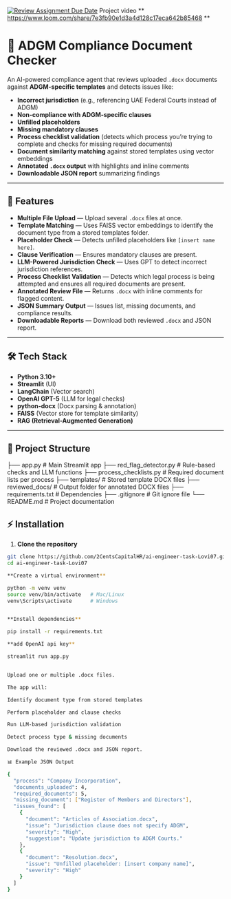 [![Review Assignment Due Date](https://classroom.github.com/assets/deadline-readme-button-22041afd0340ce965d47ae6ef1cefeee28c7c493a6346c4f15d667ab976d596c.svg)](https://classroom.github.com/a/vgbm4cZ0)
Project video
** https://www.loom.com/share/7e3fb90e1d3a4d128c17eca642b85468 **
# 📄 ADGM Compliance Document Checker

An AI-powered compliance agent that reviews uploaded `.docx` documents against **ADGM-specific templates** and detects issues like:

- **Incorrect jurisdiction** (e.g., referencing UAE Federal Courts instead of ADGM)
- **Non-compliance with ADGM-specific clauses**
- **Unfilled placeholders**
- **Missing mandatory clauses**
- **Process checklist validation** (detects which process you’re trying to complete and checks for missing required documents)
- **Document similarity matching** against stored templates using vector embeddings
- **Annotated `.docx` output** with highlights and inline comments
- **Downloadable JSON report** summarizing findings

---

## 🚀 Features
- **Multiple File Upload** — Upload several `.docx` files at once.
- **Template Matching** — Uses FAISS vector embeddings to identify the document type from a stored templates folder.
- **Placeholder Check** — Detects unfilled placeholders like `[insert name here]`.
- **Clause Verification** — Ensures mandatory clauses are present.
- **LLM-Powered Jurisdiction Check** — Uses GPT to detect incorrect jurisdiction references.
- **Process Checklist Validation** — Detects which legal process is being attempted and ensures all required documents are present.
- **Annotated Review File** — Returns `.docx` with inline comments for flagged content.
- **JSON Summary Output** — Issues list, missing documents, and compliance results.
- **Downloadable Reports** — Download both reviewed `.docx` and JSON report.

---

## 🛠️ Tech Stack
- **Python 3.10+**
- **Streamlit** (UI)
- **LangChain** (Vector search)
- **OpenAI GPT-5** (LLM for legal checks)
- **python-docx** (Docx parsing & annotation)
- **FAISS** (Vector store for template similarity)
- **RAG (Retrieval-Augmented Generation)**

---

## 📂 Project Structure
├── app.py # Main Streamlit app
├── red_flag_detector.py # Rule-based checks and LLM functions
├── process_checklists.py # Required document lists per process
├── templates/ # Stored template DOCX files
├── reviewed_docs/ # Output folder for annotated DOCX files
├── requirements.txt # Dependencies
├── .gitignore # Git ignore file
└── README.md # Project documentation


## ⚡ Installation
1. **Clone the repository**
```bash
git clone https://github.com/2CentsCapitalHR/ai-engineer-task-Lovi07.git
cd ai-engineer-task-Lovi07

**Create a virtual environment**

python -m venv venv
source venv/bin/activate   # Mac/Linux
venv\Scripts\activate      # Windows


**Install dependencies**

pip install -r requirements.txt

**add OpenAI api key**

streamlit run app.py


Upload one or multiple .docx files.

The app will:

Identify document type from stored templates

Perform placeholder and clause checks

Run LLM-based jurisdiction validation

Detect process type & missing documents

Download the reviewed .docx and JSON report.

📊 Example JSON Output

{
  "process": "Company Incorporation",
  "documents_uploaded": 4,
  "required_documents": 5,
  "missing_document": ["Register of Members and Directors"],
  "issues_found": [
    {
      "document": "Articles of Association.docx",
      "issue": "Jurisdiction clause does not specify ADGM",
      "severity": "High",
      "suggestion": "Update jurisdiction to ADGM Courts."
    },
    {
      "document": "Resolution.docx",
      "issue": "Unfilled placeholder: [insert company name]",
      "severity": "High"
    }
  ]
}



